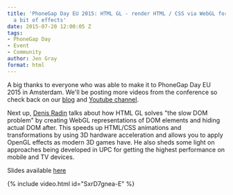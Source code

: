 ```yaml
---
title: 'PhoneGap Day EU 2015: HTML GL - render HTML / CSS via WebGL for 60 FPS and
  a bit of effects'
date: 2015-07-20 12:00:05 Z
tags:
- PhoneGap Day
- Event
- Community
author: Jen Gray
format: html
---
```


A big thanks to everyone who was able to make it to PhoneGap Day EU 2015 in Amsterdam. We'll be posting more videos from the conference so check back on our [blog](https://phonegap.com/blog/tag/phonegap-day/) and [Youtube channel](https://www.youtube.com/user/PhoneGap).

Next up, [Denis Radin](https://twitter.com/PixelsCommander) talks about how HTML GL solves "the slow DOM problem" by creating WebGL representations of DOM elements and hiding actual DOM after. This speeds up HTML/CSS animations and transformations by using 3D hardware acceleration and allows you to apply OpenGL effects as modern 3D games have. He also sheds some light on approaches being developed in UPC for getting the highest performance on mobile and TV devices.

Slides available [here](http://www.slideshare.net/DenisRadin/html-gl-2)

{% include video.html id="SxrD7gnea-E" %}
